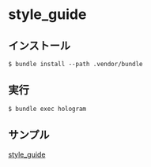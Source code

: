 # style_guide

## インストール

```
$ bundle install --path .vendor/bundle
```

## 実行

```
$ bundle exec hologram
```

## サンプル
[style_guide](https://nnobutoshi.github.io/style_guide_1/html/sample/)
